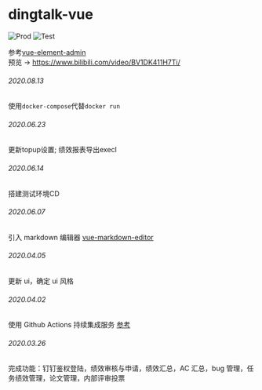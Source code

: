 # dingtalk-vue

![Prod](https://github.com/zhanyeye/dingtalk-vue/workflows/Prod/badge.svg)
![Test](https://github.com/zhanyeye/dingtalk-vue/workflows/Test/badge.svg)

参考[vue-element-admin](https://github.com/PanJiaChen/vue-element-admin)  
预览 -> https://www.bilibili.com/video/BV1DK411H7Ti/

###### 2020.08.13
使用`docker-compose`代替`docker run`

###### 2020.06.23
更新topup设置; 绩效报表导出execl

###### 2020.06.14
搭建测试环境CD

###### 2020.06.07

引入 markdown 编辑器 [vue-markdown-editor](https://github.com/code-farmer-i/vue-markdown-editor)

###### 2020.04.05

更新 ui，确定 ui 风格

###### 2020.04.02

使用 Github Actions 持续集成服务 [参考](https://segmentfault.com/a/1190000021914414)

###### 2020.03.26

完成功能：钉钉鉴权登陆，绩效审核与申请，绩效汇总，AC 汇总，bug 管理，任务绩效管理，论文管理，内部评审投票
